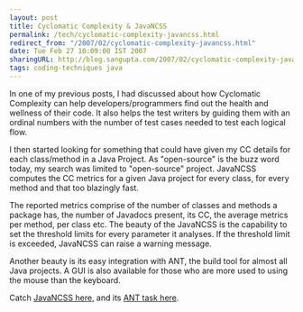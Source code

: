 ```yaml
---
layout: post
title: Cyclomatic Complexity & JavaNCSS
permalink: /tech/cyclomatic-complexity-javancss.html
redirect_from: "/2007/02/cyclomatic-complexity-javancss.html"
date: Tue Feb 27 10:09:00 IST 2007
sharingURL: http://blog.sangupta.com/2007/02/cyclomatic-complexity-javancss.html
tags: coding-techniques java
---
```


In one of my previous posts, I had discussed about how Cyclomatic Complexity can 
help developers/programmers find out the health and wellness of their code. It also 
helps the test writers by guiding them with an ordinal numbers with the number of 
test cases needed to test each logical flow.

<!-- break here -->

I then started looking for something that could have given my CC details for each 
class/method in a Java Project. As "open-source" is the buzz word today, my search 
was limited to "open-source" project. JavaNCSS computes the CC metrics for a given 
Java project for every class, for every method and that too blazingly fast.

The reported metrics comprise of the number of classes and methods a package has, 
the number of Javadocs present, its CC, the average metrics per method, per class 
etc. The beauty of the JavaNCSS is the capability to set the threshold limits for 
every parameter it analyses. If the threshold limit is exceeded, JavaNCSS can raise 
a warning message.

Another beauty is its easy integration with ANT, the build tool for almost all Java 
projects. A GUI is also available for those who are more used to using the mouse 
than the keyboard.

Catch <a href="http://www.kclee.de/clemens/java/javancss/">JavaNCSS here</a>, and 
its <a href="http://sourceforge.net/projects/javancss2ant/">ANT task here</a>.
